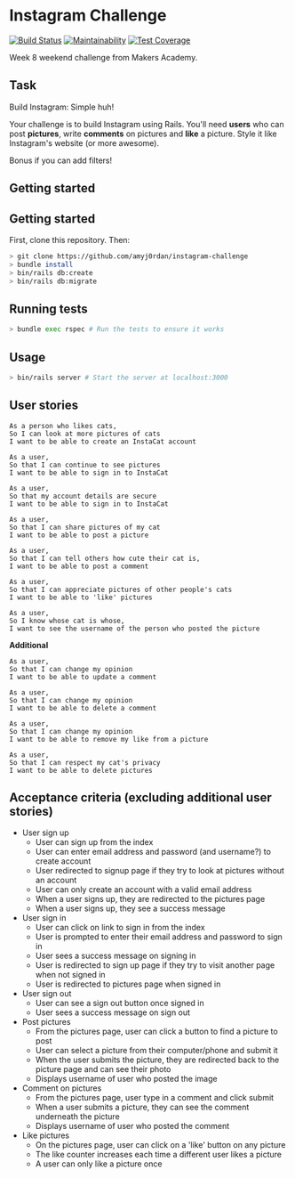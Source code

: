 Instagram Challenge
===================

[![Build Status](https://travis-ci.org/amyj0rdan/instagram-challenge.svg?branch=master)](https://travis-ci.org/amyj0rdan/instagram-challenge) [![Maintainability](https://api.codeclimate.com/v1/badges/616dd311f28ad8c5618d/maintainability)](https://codeclimate.com/github/amyj0rdan/instagram-challenge/maintainability) [![Test Coverage](https://api.codeclimate.com/v1/badges/616dd311f28ad8c5618d/test_coverage)](https://codeclimate.com/github/amyj0rdan/instagram-challenge/test_coverage)

Week 8 weekend challenge from Makers Academy.

## Task

Build Instagram: Simple huh!

Your challenge is to build Instagram using Rails. You'll need **users** who can post **pictures**, write **comments** on pictures and **like** a picture. Style it like Instagram's website (or more awesome).

Bonus if you can add filters!

## Getting started

## Getting started

First, clone this repository. Then:

```bash
> git clone https://github.com/amyj0rdan/instagram-challenge
> bundle install
> bin/rails db:create
> bin/rails db:migrate
```

## Running tests

```bash
> bundle exec rspec # Run the tests to ensure it works
```

## Usage

```bash
> bin/rails server # Start the server at localhost:3000
```


## User stories

```
As a person who likes cats,
So I can look at more pictures of cats
I want to be able to create an InstaCat account
```

```
As a user,
So that I can continue to see pictures
I want to be able to sign in to InstaCat
```

```
As a user,
So that my account details are secure
I want to be able to sign in to InstaCat
```

```
As a user,
So that I can share pictures of my cat
I want to be able to post a picture
```

```
As a user,
So that I can tell others how cute their cat is,
I want to be able to post a comment
```

```
As a user,
So that I can appreciate pictures of other people's cats
I want to be able to 'like' pictures
```

```
As a user,
So I know whose cat is whose,
I want to see the username of the person who posted the picture
```

**Additional**
```
As a user,
So that I can change my opinion
I want to be able to update a comment
```

```
As a user,
So that I can change my opinion
I want to be able to delete a comment
```

```
As a user,
So that I can change my opinion
I want to be able to remove my like from a picture
```

```
As a user,
So that I can respect my cat's privacy
I want to be able to delete pictures
```

## Acceptance criteria (excluding additional user stories)

- User sign up
  - User can sign up from the index
  - User can enter email address and password (and username?) to create account
  - User redirected to signup page if they try to look at pictures without an account
  - User can only create an account with a valid email address
  - When a user signs up, they are redirected to the pictures page
  - When a user signs up, they see a success message
- User sign in
  - User can click on link to sign in from the index
  - User is prompted to enter their email address and password to sign in
  - User sees a success message on signing in
  - User is redirected to sign up page if they try to visit another page when not signed in
  - User is redirected to pictures page when signed in
- User sign out
  - User can see a sign out button once signed in
  - User sees a success message on sign out
- Post pictures
  - From the pictures page, user can click a button to find a picture to post
  - User can select a picture from their computer/phone and submit it
  - When the user submits the picture, they are redirected back to the picture page and can see their photo
  - Displays username of user who posted the image
- Comment on pictures
  - From the pictures page, user type in a comment and click submit
  - When a user submits a picture, they can see the comment underneath the picture
  - Displays username of user who posted the comment
- Like pictures
  - On the pictures page, user can click on a 'like' button on any picture
  - The like counter increases each time a different user likes a picture
  - A user can only like a picture once
